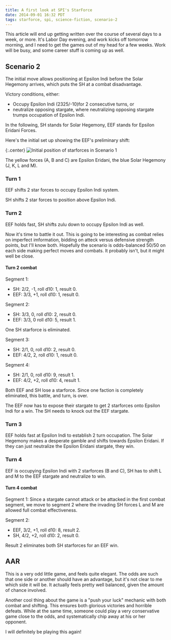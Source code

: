 ```yaml
---
title: A first look at SPI's StarForce
date: 2014-09-01 16:32 PDT
tags: starforce, spi, science-fiction, scenario-2
---
```


This article will end up getting written over the course of several days
to a week, or more. It's Labor Day evening, and work kicks off tomorrow
morning, and I need to get the games out of my head for a few weeks.
Work will be busy, and some career stuff is coming up as well.

## Scenario 2

The initial move allows positioning at Epsilon Indi before the Solar
Hegemony arrives, which puts the SH at a combat disadvantage.

Victory conditions, either:

* Occupy Epsilon Indi (2325/-10)for 2 consecutive turns, or
* neutralize opposing stargate, where neutralizing opposing
  stargate trumps occupation of Epsilon Indi.

In the following, SH stands for Solar Hegemony, EEF stands for Epsilon
Eridani Forces.

Here's the initial set up showing the EEF's preliminary shift:

{:.center}
![Initial position of starforces in Scenario
1](/images/starforce_scenario_1_initial.jpg)

The yellow forces (A, B and C) are Epsilon Eridani, the blue Solar
Hegemony (J, K, L and M).

### Turn 1

EEF shifts 2 star forces to occupy Epsilon Indi system.

SH shifts 2 star forces to position above Epsilon Indi.

### Turn 2

EEF holds fast, SH shifts zulu down to occupy Epsilon Indi as well.

Now it's time to battle it out. This is going to be interesting as
combat relies on imperfect imformation, bidding on atteck versus
defensive strength points, but I'll know both. Hopefully the scenario is
odds-balanced 50/50 on each side making perfect moves and combats. It
probably isn't, but it might well be close.


#### Turn 2 combat

Segment 1:

  * SH: 2/2, -1, roll d10: 1, result 0.
  * EEF: 3/3, +1, roll d10: 1, result 0.

Segment 2:

  * SH: 3/3, 0, roll d10: 2, result 0.
  * EEF: 3/3, 0 roll d10: 5, result 1.

  One SH starforce is eliminated.

Segment 3:

  * SH: 2/1, 0, roll d10: 2, result 0.
  * EEF: 4/2, 2, roll d10: 1, result 0.

Segment 4:

  * SH: 2/1, 0, roll d10: 9, result 1.
  * EEF: 4/2, +2, roll d10: 4, result 1.

  Both EEF and SH lose a starforce. Since one faction is completely
  eliminated, this battle, and turn, is over.

The EEF now has to expose their stargate to get 2 starforces onto
Epsilon Indi for a win. The SH needs to knock out the EEF stargate.

### Turn 3

EEF holds fast at Epsilon Indi to establish 2 turn occupation. The Solar
Hegemony makes a desperate gamble and shifts towards Epsilon Eridani. If
they can just neutralize the Epsilon Eridani stargate, they win.

### Turn 4

EEF is occupying Epsilon Indi with 2 starforces (B and C), SH has to shift L and M
to the EEF stargate and neutralize to win.

#### Turn 4 combat

Segment 1: Since a stargate cannot attack or be attacked in the first
combat segment, we move to segment 2 where the invading SH forces L and
M are allowed full combat effectiveness.

Segment 2:

  * EEF, 3/2, +1, roll d10: 8, result 2.
  * SH, 4/2, +2, roll d10: 2, result 0.

Result 2 eliminates both SH starforces for an EEF win.


## AAR

This is a very odd little game, and feels quite elegant. The odds are
such that one side or another should have an advantage, but it's not
clear to me which side it will be. It actually feels pretty well
balanced, given the amount of chance involved.

Another cool thing about the game is a "push your luck" mechanic with
both combat and shifting. This ensures both glorious victories and
horrible defeats. While at the same time, someone could play a very
conservative game close to the odds, and systematically chip away at his
or her opponent.

I will definitely be playing this again!
